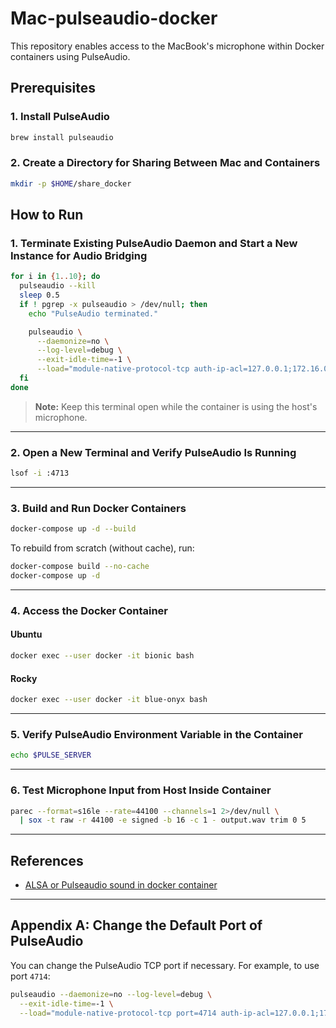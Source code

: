 # Mac-pulseaudio-docker

This repository enables access to the MacBook's microphone within Docker containers using PulseAudio.

## Prerequisites

### 1. Install PulseAudio

```bash
brew install pulseaudio
```

### 2. Create a Directory for Sharing Between Mac and Containers

```bash
mkdir -p $HOME/share_docker
```

## How to Run

### 1. Terminate Existing PulseAudio Daemon and Start a New Instance for Audio Bridging

```bash
for i in {1..10}; do
  pulseaudio --kill
  sleep 0.5
  if ! pgrep -x pulseaudio > /dev/null; then
    echo "PulseAudio terminated."

    pulseaudio \
      --daemonize=no \
      --log-level=debug \
      --exit-idle-time=-1 \
      --load="module-native-protocol-tcp auth-ip-acl=127.0.0.1;172.16.0.0/12 auth-anonymous=1"
  fi
done
```

> **Note:** Keep this terminal open while the container is using the host's microphone.

---

### 2. Open a New Terminal and Verify PulseAudio Is Running

```bash
lsof -i :4713
```

---

### 3. Build and Run Docker Containers

```bash
docker-compose up -d --build
```

To rebuild from scratch (without cache), run:

```bash
docker-compose build --no-cache
docker-compose up -d
```

---

### 4. Access the Docker Container

#### Ubuntu

```bash
docker exec --user docker -it bionic bash
```

#### Rocky

```bash
docker exec --user docker -it blue-onyx bash
```

---

### 5. Verify PulseAudio Environment Variable in the Container

```bash
echo $PULSE_SERVER
```

---

### 6. Test Microphone Input from Host Inside Container

```bash
parec --format=s16le --rate=44100 --channels=1 2>/dev/null \
  | sox -t raw -r 44100 -e signed -b 16 -c 1 - output.wav trim 0 5
```

---

## References

* [ALSA or Pulseaudio sound in docker container](https://github.com/mviereck/x11docker/wiki/Container-sound:-ALSA-or-Pulseaudio)

---

## Appendix A: Change the Default Port of PulseAudio

You can change the PulseAudio TCP port if necessary. For example, to use port `4714`:

```bash
pulseaudio --daemonize=no --log-level=debug \
  --exit-idle-time=-1 \
  --load="module-native-protocol-tcp port=4714 auth-ip-acl=127.0.0.1;172.16.0.0/12 auth-anonymous=1"
```
